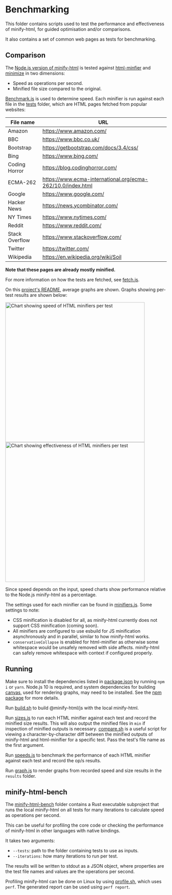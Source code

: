# Benchmarking

This folder contains scripts used to test the performance and effectiveness of minify-html, for guided optimisation and/or comparisons.

It also contains a set of common web pages as tests for benchmarking.

## Comparison

The [Node.js version of minify-html](../nodejs) is tested against [html-minfier](https://github.com/kangax/html-minifier) and [minimize](https://github.com/Swaagie/minimize) in two dimensions:

- Speed as operations per second.
- Minified file size compared to the original.

[Benchmark.js](https://benchmarkjs.com) is used to determine speed. Each minifier is run against each file in the [tests](./tests) folder, which are HTML pages fetched from popular websites:

|File name|URL|
|---|---|
|Amazon|https://www.amazon.com/|
|BBC|https://www.bbc.co.uk/|
|Bootstrap|https://getbootstrap.com/docs/3.4/css/|
|Bing|https://www.bing.com/|
|Coding Horror|https://blog.codinghorror.com/|
|ECMA-262|https://www.ecma-international.org/ecma-262/10.0/index.html|
|Google|https://www.google.com/|
|Hacker News|https://news.ycombinator.com/|
|NY Times|https://www.nytimes.com/|
|Reddit|https://www.reddit.com/|
|Stack Overflow|https://www.stackoverflow.com/|
|Twitter|https://twitter.com/|
|Wikipedia|https://en.wikipedia.org/wiki/Soil|

**Note that these pages are already mostly minified.**

For more information on how the tests are fetched, see [fetch.js](./fetch.js).

On this [project's README](../README.md), average graphs are shown. Graphs showing per-test results are shown below:

<img width="435" alt="Chart showing speed of HTML minifiers per test" src="https://wilsonl.in/minify-html/bench/0.3.1/js/speeds.png"> <img width="435" alt="Chart showing effectiveness of HTML minifiers per test" src="https://wilsonl.in/minify-html/bench/0.3.1/js/sizes.png">

Since speed depends on the input, speed charts show performance relative to the Node.js minify-html as a percentage.

The settings used for each minifier can be found in [minifiers.js](./minifiers.js). Some settings to note:

- CSS minification is disabled for all, as minify-html currently does not support CSS minification (coming soon).
- All minifiers are configured to use esbuild for JS minification asynchronously and in parallel, similar to how minify-html works.
- `conservativeCollapse` is enabled for html-minifier as otherwise some whitespace would be unsafely removed with side affects. minify-html can safely remove whitespace with context if configured properly.

## Running

Make sure to install the dependencies listed in [package.json](./package.json) by running `npm i` or `yarn`. Node.js 10 is required, and system dependencies for building [canvas](https://www.npmjs.com/package/canvas), used for rendering graphs, may need to be installed. See the [npm package](https://www.npmjs.com/package/canvas) for more details.

Run [build.sh](./build.sh) to build @minify-html/js with the local minify-html.

Run [sizes.js](sizes.js) to run each HTML minifier against each test and record the minified size results. This will also output the minified files in `min` if inspection of minified outputs is necessary. [compare.sh](./compare.sh) is a useful script for viewing a character-by-character diff between the minified outputs of minify-html and html-minifier for a specific test. Pass the test's file name as the first argument.

Run [speeds.js](./speeds.js) to benchmark the performance of each HTML minifier against each test and record the op/s results.

Run [graph.js](./graph.js) to render graphs from recorded speed and size results in the `results` folder.

## minify-html-bench

The [minify-html-bench](./minify-html-bench) folder contains a Rust executable subproject that runs the local minify-html on all tests for many iterations to calculate speed as operations per second.

This can be useful for profiling the core code or checking the performance of minify-html in other languages with native bindings.

It takes two arguments:

- `--tests`: path to the folder containing tests to use as inputs.
- `--iterations`: how many iterations to run per test.

The results will be written to stdout as a JSON object, where properties are the test file names and values are the operations per second.

Profiling minify-html can be done on Linux by using [profile.sh](./profile.sh), which uses `perf`. The generated report can be used using `perf report`.
